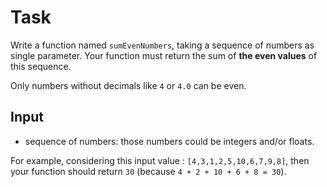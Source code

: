 # Task

Write a function named `sumEvenNumbers`, taking a sequence of numbers as single parameter. Your function must return the sum of **the even values** of this sequence.

Only numbers without decimals like `4` or `4.0` can be even. 

## Input
* sequence of numbers: those numbers could be integers and/or floats. 


For example, considering this input value : `[4,3,1,2,5,10,6,7,9,8]`, then your function should return `30` (because `4 + 2 + 10 + 6 + 8 = 30`).
